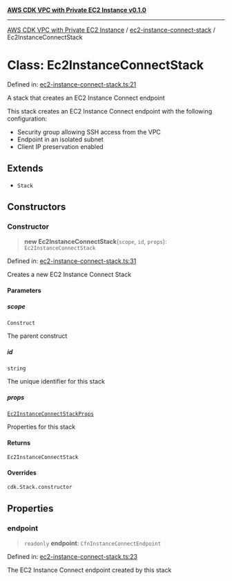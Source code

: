 [**AWS CDK VPC with Private EC2 Instance v0.1.0**](../../README.md)

***

[AWS CDK VPC with Private EC2 Instance](../../modules.md) / [ec2-instance-connect-stack](../README.md) / Ec2InstanceConnectStack

# Class: Ec2InstanceConnectStack

Defined in: [ec2-instance-connect-stack.ts:21](https://github.com/somenathghosh04/cdk-vpc-private/blob/0990a6894ef18c986dca80fb4c33a49d6fea1f0b/lib/ec2-instance-connect-stack.ts#L21)

A stack that creates an EC2 Instance Connect endpoint

This stack creates an EC2 Instance Connect endpoint with the following configuration:
- Security group allowing SSH access from the VPC
- Endpoint in an isolated subnet
- Client IP preservation enabled

## Extends

- `Stack`

## Constructors

### Constructor

> **new Ec2InstanceConnectStack**(`scope`, `id`, `props`): `Ec2InstanceConnectStack`

Defined in: [ec2-instance-connect-stack.ts:31](https://github.com/somenathghosh04/cdk-vpc-private/blob/0990a6894ef18c986dca80fb4c33a49d6fea1f0b/lib/ec2-instance-connect-stack.ts#L31)

Creates a new EC2 Instance Connect Stack

#### Parameters

##### scope

`Construct`

The parent construct

##### id

`string`

The unique identifier for this stack

##### props

[`Ec2InstanceConnectStackProps`](../interfaces/Ec2InstanceConnectStackProps.md)

Properties for this stack

#### Returns

`Ec2InstanceConnectStack`

#### Overrides

`cdk.Stack.constructor`

## Properties

### endpoint

> `readonly` **endpoint**: `CfnInstanceConnectEndpoint`

Defined in: [ec2-instance-connect-stack.ts:23](https://github.com/somenathghosh04/cdk-vpc-private/blob/0990a6894ef18c986dca80fb4c33a49d6fea1f0b/lib/ec2-instance-connect-stack.ts#L23)

The EC2 Instance Connect endpoint created by this stack
